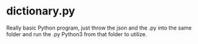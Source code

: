 # dictionary.py

Really basic Python program, just throw the json and the .py into the same folder and run the .py Python3 from that folder to utilize.
